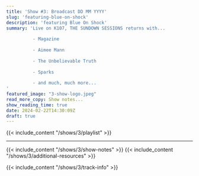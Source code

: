 ```yaml
---
title: 'Show #3: Broadcast DD MM YYYY'
slug: 'featuring-blue-on-shock'
description: 'featuring Blue On Shock'
summary: 'Live on K107, THE SUNDOWN SESSIONS returns with...
 
          - Magazine
                    
          - Aimee Mann 
          
          - The Unbelievable Truth
          
          - Sparks
          
          - and much, much more...
'
featured_image: "3-show-logo.jpeg"
read_more_copy: Show notes...
show_reading_time: true
date: 2024-02-22T14:30:09Z
draft: true
---
```

{{< include_content "/shows/3/playlist" >}}

---


{{< include_content "/shows/3/show-notes" >}}
{{< include_content "/shows/3/additional-resources" >}}


{{< include_content "/shows/3/track-info" >}}